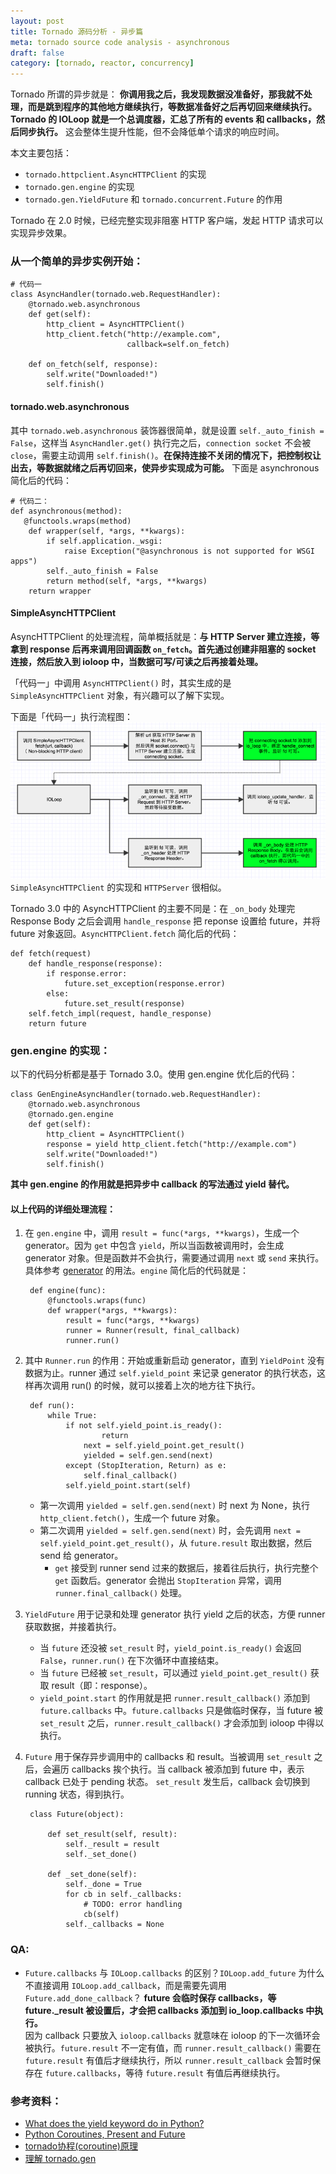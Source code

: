 ```yaml
---
layout: post
title: Tornado 源码分析 - 异步篇
meta: tornado source code analysis - asynchronous
draft: false
category: [tornado, reactor, concurrency]
---
```


Tornado 所谓的异步就是：
**你调用我之后，我发现数据没准备好，那我就不处理，而是跳到程序的其他地方继续执行，等数据准备好之后再切回来继续执行。Tornado 的 IOLoop 就是一个总调度器，汇总了所有的 events 和 callbacks，然后同步执行。**
这会整体生提升性能，但不会降低单个请求的响应时间。

本文主要包括：

- `tornado.httpclient.AsyncHTTPClient` 的实现
- `tornado.gen.engine` 的实现
- `tornado.gen.YieldFuture` 和 `tornado.concurrent.Future` 的作用

Tornado 在 2.0 时候，已经完整实现非阻塞 HTTP 客户端，发起 HTTP 请求可以实现异步效果。

### 从一个简单的异步实例开始：

    # 代码一
    class AsyncHandler(tornado.web.RequestHandler):
        @tornado.web.asynchronous
        def get(self):
            http_client = AsyncHTTPClient()
            http_client.fetch("http://example.com",
                              callback=self.on_fetch)

        def on_fetch(self, response):
            self.write("Downloaded!")
            self.finish()

#### tornado.web.asynchronous

其中 `tornado.web.asynchronous` 装饰器很简单，就是设置 `self._auto_finish = False`，这样当 `AsyncHandler.get()` 执行完之后，`connection socket` 不会被 `close`，需要主动调用 `self.finish()`。**在保持连接不关闭的情况下，把控制权让出去，等数据就绪之后再切回来，使异步实现成为可能。** 下面是 asynchronous 简化后的代码：

    # 代码二：
    def asynchronous(method):
       @functools.wraps(method)
        def wrapper(self, *args, **kwargs):
            if self.application._wsgi:
                raise Exception("@asynchronous is not supported for WSGI apps")
            self._auto_finish = False
            return method(self, *args, **kwargs)
        return wrapper

#### SimpleAsyncHTTPClient

AsyncHTTPClient 的处理流程，简单概括就是：**与 HTTP Server 建立连接，等拿到 response 后再来调用回调函数 `on_fetch`。首先通过创建非阻塞的 socket 连接，然后放入到 ioloop 中，当数据可写/可读之后再接着处理。**

「代码一」中调用 `AsyncHTTPClient()` 时，其实生成的是 `SimpleAsyncHTTPClient` 对象，有兴趣可以了解下实现。

下面是「代码一」执行流程图：
![AsyncHTTPClient 执行流程](/assets/images/tornado/AsyncHTTPClient.png)
`SimpleAsyncHTTPClient` 的实现和 `HTTPServer` 很相似。

Tornado 3.0 中的 AsyncHTTPClient 的主要不同是：在 `_on_body` 处理完 Response Body 之后会调用 `handle_response` 把 reponse 设置给 future，并将 future 对象返回。`AsyncHTTPClient.fetch` 简化后的代码：

    def fetch(request)
        def handle_response(response):
            if response.error:
                future.set_exception(response.error)
            else:
                future.set_result(response)
        self.fetch_impl(request, handle_response)
        return future

### gen.engine 的实现：

以下的代码分析都是基于 Tornado 3.0。使用 gen.engine 优化后的代码：

    class GenEngineAsyncHandler(tornado.web.RequestHandler):
        @tornado.web.asynchronous
        @tornado.gen.engine
        def get(self):
            http_client = AsyncHTTPClient()
            response = yield http_client.fetch("http://example.com")
            self.write("Downloaded!")
            self.finish()

**其中 gen.engine 的作用就是把异步中 callback 的写法通过 yield 替代。**

#### 以上代码的详细处理流程：

1. 在 `gen.engine` 中，调用 `result = func(*args, **kwargs)`，生成一个 generator。因为 `get` 中包含 `yield`，所以当函数被调用时，会生成 generator 对象。但是函数并不会执行，需要通过调用 `next` 或 `send` 来执行。具体参考 [generator](https://www.python.org/dev/peps/pep-0342/) 的用法。`engine` 简化后的代码就是：

        def engine(func):
            @functools.wraps(func)
            def wrapper(*args, **kwargs):
                result = func(*args, **kwargs)
                runner = Runner(result, final_callback)
                runner.run()

2. 其中 `Runner.run` 的作用：开始或重新启动 generator，直到 `YieldPoint` 没有数据为止。runner 通过 `self.yield_point` 来记录 generator 的执行状态，这样再次调用 run() 的时候，就可以接着上次的地方往下执行。

        def run():
            while True:
                if not self.yield_point.is_ready():
                        return
                    next = self.yield_point.get_result()
                    yielded = self.gen.send(next)
                except (StopIteration, Return) as e:
                    self.final_callback()
                self.yield_point.start(self)

    - 第一次调用 `yielded = self.gen.send(next)` 时 next 为 None，执行 `http_client.fetch()`，生成一个 future 对象。
    - 第二次调用 `yielded = self.gen.send(next)` 时，会先调用 `next = self.yield_point.get_result()`，从 `future.result` 取出数据，然后 send 给 generator。
        - `get` 接受到 runner send 过来的数据后，接着往后执行，执行完整个 `get` 函数后。generator 会抛出 `StopIteration` 异常，调用 `runner.final_callback()` 处理。

3. `YieldFuture` 用于记录和处理 generator 执行 yield 之后的状态，方便 runner 获取数据，并接着执行。

    - 当 `future` 还没被 `set_result` 时，`yield_point.is_ready()` 会返回 `False`，`runner.run()` 在下次循环中直接结束。
    - 当 `future` 已经被 `set_result`，可以通过 `yield_point.get_result()` 获取 result（即：response）。
    - `yield_point.start` 的作用就是把 `runner.result_callback()` 添加到 `future.callbacks` 中。`future.callbacks` 只是做临时保存，当 future 被 `set_result` 之后，`runner.result_callback()` 才会添加到 ioloop 中得以执行。

4. `Future` 用于保存异步调用中的 callbacks 和 result。当被调用 `set_result` 之后，会遍历 callbacks 挨个执行。当 callback 被添加到 future 中，表示 callback 已处于 pending 状态。 `set_result` 发生后，callback 会切换到 running 状态，得到执行。

        class Future(object):

            def set_result(self, result):
                self._result = result
                self._set_done()

            def _set_done(self):
                self._done = True
                for cb in self._callbacks:
                    # TODO: error handling
                    cb(self)
                self._callbacks = None

### QA:

- `Future.callbacks` 与 `IOLoop.callbacks` 的区别？`IOLoop.add_future` 为什么不直接调用 `IOLoop.add_callback`，而是需要先调用 `Future.add_done_callback`？
**future 会临时保存 callbacks，等 future._result 被设置后，才会把 callbacks 添加到 io_loop.callbacks 中执行。**  
因为 callback 只要放入 `ioloop.callbacks` 就意味在 ioloop 的下一次循环会被执行。`future.result` 不一定有值，而 `runner.result_callback()` 需要在 `future.result` 有值后才继续执行，所以 `runner.result_callback` 会暂时保存在 `future.callbacks`，等待 `future.result` 有值后再继续执行。

### 参考资料：
- [What does the yield keyword do in Python?](http://stackoverflow.com/questions/231767/what-does-the-yield-keyword-do-in-python)
- [Python Coroutines, Present and Future](http://www.slideshare.net/emptysquare/nyc-python-meetup-coroutines-2013-0416)
- [tornado协程(coroutine)原理](http://blog.csdn.net/wyx819/article/details/45420017)
- [理解 tornado.gen](http://blog.xiaogaozi.org/2012/09/21/understanding-tornado-dot-gen/)
